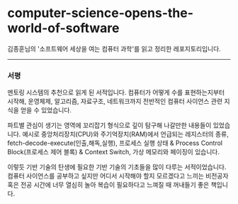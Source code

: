 # computer-science-opens-the-world-of-software
김종훈님의 '소프트웨어 세상을 여는 컴퓨터 과학'를 읽고 정리한 레포지토리입니다.

---

### 서평

멘토링 시스템의 추천으로 읽게 된 서적입니다. 컴퓨터가 어떻게 수를 표현하는지부터 시작해, 운영체제, 알고리즘, 자료구조, 네트워크까지 전반적인 컴퓨터 사이언스 관련 지식을 얻을 수 있었습니다. 

파트별 관심이 생기는 영역에 꼬리잡기 형식으로 깊이 탐구해 나갈만한 내용들이 있었습니다. 예시로 중앙처리장치(CPU)와 주기억장치(RAM)에서 언급되는 레지스터의 종류, fetch-decode-execute(인출,해독,실행), 프로세스 실행 상태 &  Process Control Block(프로세스 제어 블록) & Context Switch, 가상 메모리와 페이징이 있습니다.

이렇듯 기반 기술의 탄생에 필요한 기반 기술의 기초들을 많이 다루는 서적이었습니다. 컴퓨터 사이언스를 공부하고 싶지만 어디서 시작해야 할지 모르겠다고 느끼는 비전공자 혹은 전공 시간에 너무 열심히 놀아 복습이 필요하다고 느껴질 때 꺼내들기 좋은 책입니다. 
